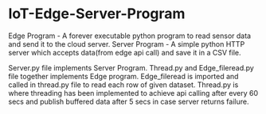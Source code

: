 # IoT-Edge-Server-Program

Edge Program - A forever executable python program to read sensor data and send it to the cloud server.
Server Program - A simple python HTTP server which accepts data(from edge api call) and save it in a CSV file.

Server.py file implements Server Program.
Thread.py and Edge_fileread.py file together implements Edge program. Edge_fileread is imported and called in thread.py file to read each row of given dataset. Thread.py is where threading has been implemented to achieve api calling after every 60 secs and publish buffered data after 5 secs in case server returns failure.
